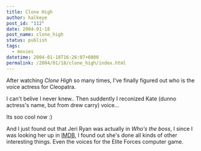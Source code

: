 ```yaml
---
title: Clone High
author: halkeye
post_id: "112"
date: 2004-01-18
post_name: clone_high
status: publish
tags:
  - movies
datetime: 2004-01-18T16:26:07+0800
permalink: /2004/01/18/clone_high/index.html
---
```


After watching _Clone High_ so many times, I've finally figured out who is the voice actress for Cleopatra.

I can't belive I never knew.. Then suddently I reconized Kate (dunno actress's name, but from drew carry) voice...

Its soo cool now :)

And I just found out that Jeri Ryan was actually in _Who's the boss_, I since I was looking her up in [IMDB](https://web.archive.org/web/20031227152255/http://www.imdb.com:80/), I found out she's done all kinds of other interesting things. Even the voices for the Elite Forces computer game.